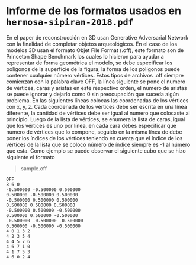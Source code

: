 # Informe de los formatos usados en `hermosa-sipiran-2018.pdf`

En el paper de reconstrucción en 3D usan Generative Adversarial Network con
la finalidad de completar objetos arqueológicos. En el caso de los modelos 3D usan
el formato Objet File Format (.off), este formato son de Princeton Shape
Benchmark los cuales lo hicieron para ayudar a representar de forma geométrica
el modelo, se debe especificar los polígonos de la superficie de la figura, la
forma de los polígonos puede contener cualquier número vértices. Estos tipos de
archivos .off siempre comienzan con la palabra clave OFF, la línea siguiente se
pone el numero de vértices, caras y aristas en este respectivo orden, el numero
de aristas se puede ignorar y dejarlo como 0 sin preocupación que suceda algún
problema. En las siguientes líneas colocas las coordenadas de los vértices con
x, y, z. Cada coordenada de los vértices debe ser escrita en una línea
diferente, la cantidad de vértices debe ser igual al numero que colocaste al
principio. Luego de la lista de vértices, se enumera la lista de caras, igual
que los vértices es uno por línea, en cada cara debes especificar que numero de
vértices que lo compone, seguido en la misma línea de debe poner los índices de
los vértices teniendo en cuenta que el índice de los vértices de la lista que
se colocó número de índice siempre es -1 al número que esta. Como ejemplo se
puede observar el siguiente cubo que se hizo siguiente el formato

> sample.off
```
OFF
8 6 0
-0.500000 -0.500000 0.500000
0.500000 -0.500000 0.500000
-0.500000 0.500000 0.500000
0.500000 0.500000 0.500000
-0.500000 0.500000 -0.500000
0.500000 0.500000 -0.500000
-0.500000 -0.500000 -0.500000
0.500000 -0.500000 -0.500000
4 0 1 3 2
4 2 3 5 4
4 4 5 7 6
4 6 7 1 0
4 1 7 5 3
4 6 0 2 4
```

